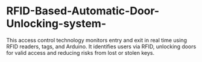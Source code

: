 # RFID-Based-Automatic-Door-Unlocking-system-
This access control technology monitors entry and exit in real time using RFID readers, tags, and Arduino. It identifies users via RFID, unlocking doors for valid access and reducing risks from lost or stolen keys.
